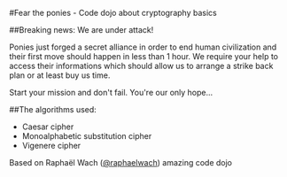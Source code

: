 #Fear the ponies - Code dojo about cryptography basics 

##Breaking news: We are under attack!

Ponies just forged a secret alliance in order to end human civilization and their first move should happen in less than 1 hour. We require your help to access their informations which should allow us to arrange a strike back plan or at least buy us time.

Start your mission and don't fail. You're our only hope...

##The algorithms used:

* Caesar cipher
* Monoalphabetic substitution cipher
* Vigenere cipher

Based on Raphaël Wach ([@raphaelwach](https://twitter.com/raphaelwach)) amazing code dojo
